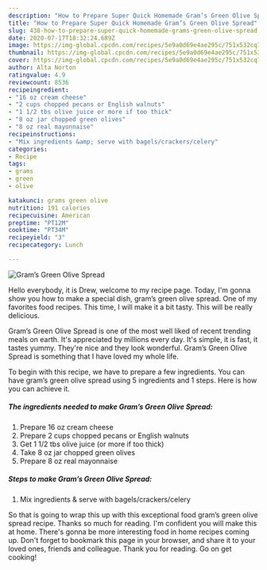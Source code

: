 ```yaml
---
description: "How to Prepare Super Quick Homemade Gram’s Green Olive Spread"
title: "How to Prepare Super Quick Homemade Gram’s Green Olive Spread"
slug: 438-how-to-prepare-super-quick-homemade-grams-green-olive-spread
date: 2020-07-17T18:32:24.689Z
image: https://img-global.cpcdn.com/recipes/5e9a0d69e4ae295c/751x532cq70/grams-green-olive-spread-recipe-main-photo.jpg
thumbnail: https://img-global.cpcdn.com/recipes/5e9a0d69e4ae295c/751x532cq70/grams-green-olive-spread-recipe-main-photo.jpg
cover: https://img-global.cpcdn.com/recipes/5e9a0d69e4ae295c/751x532cq70/grams-green-olive-spread-recipe-main-photo.jpg
author: Alta Norton
ratingvalue: 4.9
reviewcount: 8536
recipeingredient:
- "16 oz cream cheese"
- "2 cups chopped pecans or English walnuts"
- "1 1/2 tbs olive juice or more if too thick"
- "8 oz jar chopped green olives"
- "8 oz real mayonnaise"
recipeinstructions:
- "Mix ingredients &amp; serve with bagels/crackers/celery"
categories:
- Recipe
tags:
- grams
- green
- olive

katakunci: grams green olive 
nutrition: 191 calories
recipecuisine: American
preptime: "PT12M"
cooktime: "PT34M"
recipeyield: "3"
recipecategory: Lunch

---
```



![Gram’s Green Olive Spread](https://img-global.cpcdn.com/recipes/5e9a0d69e4ae295c/751x532cq70/grams-green-olive-spread-recipe-main-photo.jpg)

Hello everybody, it is Drew, welcome to my recipe page. Today, I'm gonna show you how to make a special dish, gram’s green olive spread. One of my favorites food recipes. This time, I will make it a bit tasty. This will be really delicious.

Gram’s Green Olive Spread is one of the most well liked of recent trending meals on earth. It's appreciated by millions every day. It's simple, it is fast, it tastes yummy. They're nice and they look wonderful. Gram’s Green Olive Spread is something that I have loved my whole life.




To begin with this recipe, we have to prepare a few ingredients. You can have gram’s green olive spread using 5 ingredients and 1 steps. Here is how you can achieve it.

<!--inarticleads1-->

##### The ingredients needed to make Gram’s Green Olive Spread:

1. Prepare 16 oz cream cheese
1. Prepare 2 cups chopped pecans or English walnuts
1. Get 1 1/2 tbs olive juice (or more if too thick)
1. Take 8 oz jar chopped green olives
1. Prepare 8 oz real mayonnaise




<!--inarticleads2-->

##### Steps to make Gram’s Green Olive Spread:

1. Mix ingredients &amp; serve with bagels/crackers/celery




So that is going to wrap this up with this exceptional food gram’s green olive spread recipe. Thanks so much for reading. I'm confident you will make this at home. There's gonna be more interesting food in home recipes coming up. Don't forget to bookmark this page in your browser, and share it to your loved ones, friends and colleague. Thank you for reading. Go on get cooking!
